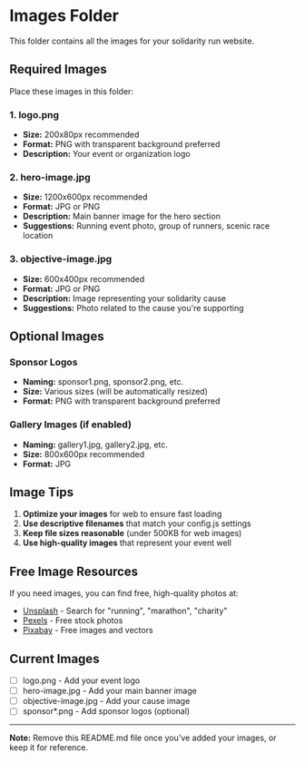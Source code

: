 # Images Folder

This folder contains all the images for your solidarity run website.

## Required Images

Place these images in this folder:

### 1. **logo.png**
- **Size:** 200x80px recommended
- **Format:** PNG with transparent background preferred
- **Description:** Your event or organization logo

### 2. **hero-image.jpg**
- **Size:** 1200x600px recommended
- **Format:** JPG or PNG
- **Description:** Main banner image for the hero section
- **Suggestions:** Running event photo, group of runners, scenic race location

### 3. **objective-image.jpg**
- **Size:** 600x400px recommended
- **Format:** JPG or PNG
- **Description:** Image representing your solidarity cause
- **Suggestions:** Photo related to the cause you're supporting

## Optional Images

### Sponsor Logos
- **Naming:** sponsor1.png, sponsor2.png, etc.
- **Size:** Various sizes (will be automatically resized)
- **Format:** PNG with transparent background preferred

### Gallery Images (if enabled)
- **Naming:** gallery1.jpg, gallery2.jpg, etc.
- **Size:** 800x600px recommended
- **Format:** JPG

## Image Tips

1. **Optimize your images** for web to ensure fast loading
2. **Use descriptive filenames** that match your config.js settings
3. **Keep file sizes reasonable** (under 500KB for web images)
4. **Use high-quality images** that represent your event well

## Free Image Resources

If you need images, you can find free, high-quality photos at:
- [Unsplash](https://unsplash.com) - Search for "running", "marathon", "charity"
- [Pexels](https://pexels.com) - Free stock photos
- [Pixabay](https://pixabay.com) - Free images and vectors

## Current Images

- [ ] logo.png - Add your event logo
- [ ] hero-image.jpg - Add your main banner image
- [ ] objective-image.jpg - Add your cause image
- [ ] sponsor*.png - Add sponsor logos (optional)

---

**Note:** Remove this README.md file once you've added your images, or keep it for reference.

